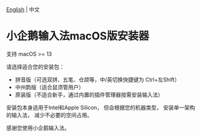 [English](README.md)
|
中文

# 小企鹅输入法macOS版安装器

支持 macOS >= 13

请选择适合您的安装包：
* 拼音版（可选双拼、五笔、仓颉等，中/英切换快捷键为 Ctrl+左Shift）
* 中州韵版（适合鼠须管用户）
* 原装版（不适合新手，通过内置的插件管理器按需安装输入法）

安装包本身适用于Intel和Apple Silicon，
但会根据您的机器类型，
安装单一架构的输入法，
减少不必要的空间占用。

感谢您使用小企鹅输入法。
